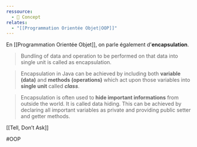 ```yaml
---
ressource:
  - 🧠 Concept
relates:
  - "[[Programmation Orientée Objet|OOP]]"
---
```


En [[Programmation Orientée Objet]], on parle également d'**encapsulation**.

> Bundling of data and operation to be performed on that data into single unit is called as encapsulation.

> Encapsulation in Java can be achieved by including both **variable (data)** and **methods (operations)** which act upon those variables into **single unit** called ***class***.

> Encapsulation is often used to **hide important informations** from outside the world. It is called data hiding. This can be achieved by declaring all important variables as private and providing public setter and getter methods.

[[Tell, Don’t Ask]]

#OOP
